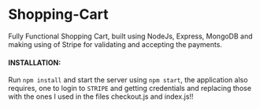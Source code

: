 # Shopping-Cart
Fully Functional Shopping Cart, built using NodeJs, Express, MongoDB and making using of Stripe for validating and accepting the payments.


#### INSTALLATION:
Run `npm install` and start the server using `npm start`, the application also requires, one to login to `STRIPE` and getting credentials and replacing those with the ones I used in the files checkout.js and index.js!! 
